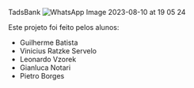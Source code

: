 TadsBank
![WhatsApp Image 2023-08-10 at 19 05 24](https://github.com/gianluca-magnabosco/bantads/assets/101355723/550add86-4eb7-4da6-80aa-0c61816ef6ac)



Este projeto foi feito pelos alunos:

- Guilherme Batista
- Vinicius Ratzke Servelo
- Leonardo Vzorek
- Gianluca Notari
- Pietro Borges
